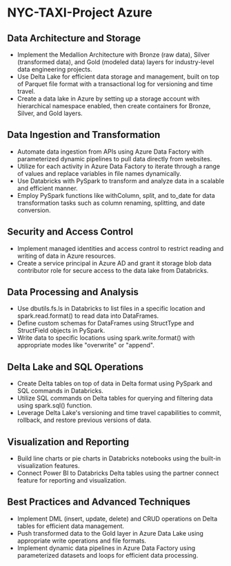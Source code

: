 # NYC-TAXI-Project Azure

## Data Architecture and Storage
- Implement the Medallion Architecture with Bronze (raw data), Silver (transformed data), and Gold (modeled data) layers for industry-level data engineering projects.
- Use Delta Lake for efficient data storage and management, built on top of Parquet file format with a transactional log for versioning and time travel.
- Create a data lake in Azure by setting up a storage account with hierarchical namespace enabled, then create containers for Bronze, Silver, and Gold layers.

## Data Ingestion and Transformation
- Automate data ingestion from APIs using Azure Data Factory with parameterized dynamic pipelines to pull data directly from websites.
- Utilize for each activity in Azure Data Factory to iterate through a range of values and replace variables in file names dynamically.
- Use Databricks with PySpark to transform and analyze data in a scalable and efficient manner.
- Employ PySpark functions like withColumn, split, and to_date for data transformation tasks such as column renaming, splitting, and date conversion.

## Security and Access Control
- Implement managed identities and access control to restrict reading and writing of data in Azure resources.
- Create a service principal in Azure AD and grant it storage blob data contributor role for secure access to the data lake from Databricks.

## Data Processing and Analysis
- Use dbutils.fs.ls in Databricks to list files in a specific location and spark.read.format() to read data into DataFrames.
- Define custom schemas for DataFrames using StructType and StructField objects in PySpark.
- Write data to specific locations using spark.write.format() with appropriate modes like "overwrite" or "append".

## Delta Lake and SQL Operations
- Create Delta tables on top of data in Delta format using PySpark and SQL commands in Databricks.
- Utilize SQL commands on Delta tables for querying and filtering data using spark.sql() function.
- Leverage Delta Lake's versioning and time travel capabilities to commit, rollback, and restore previous versions of data.

## Visualization and Reporting
- Build line charts or pie charts in Databricks notebooks using the built-in visualization features.
- Connect Power BI to Databricks Delta tables using the partner connect feature for reporting and visualization.

## Best Practices and Advanced Techniques
- Implement DML (insert, update, delete) and CRUD operations on Delta tables for efficient data management.
- Push transformed data to the Gold layer in Azure Data Lake using appropriate write operations and file formats.
- Implement dynamic data pipelines in Azure Data Factory using parameterized datasets and loops for efficient data processing.
